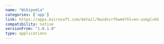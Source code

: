 ```yaml
---
name: "Wikipedia"
categories: ['app']
link: https://apps.microsoft.com/detail/9wzdncrfhwm4?hl=en-us&gl=US
compatibility: native
versionFrom: "1.0.1.0"
type: applications
---
```


